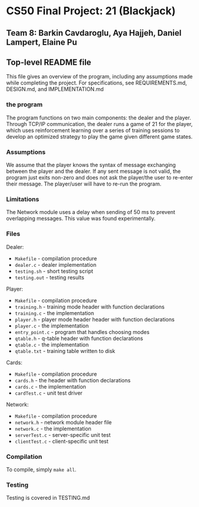 # CS50 Final Project: 21 (Blackjack)
## Team 8: Barkin Cavdaroglu, Aya Hajjeh, Daniel Lampert, Elaine Pu
 
## Top-level README file
This file gives an overview of the program, including any assumptions made while completing the project. For specifications, see REQUIREMENTS.md, DESIGN.md, and IMPLEMENTATION.md
 
### the program
The program functions on two main components: the dealer and the player. Through TCP/IP communication, the dealer runs a game of 21 for the player, which uses reinforcement learning over a series of training sessions to develop an optimized strategy to play the game given different game states.
 
### Assumptions
We assume that the player knows the syntax of message exchanging between the player and the dealer. If any sent message is not valid, the program just exits non-zero and does not ask the player/the user to re-enter their message. The player/user will have to re-run the program.
 
### Limitations
The Network module uses a delay when sending of 50 ms to prevent overlapping messages. This value was found experimentally.
 
### Files
Dealer:
* `Makefile` - compilation procedure
* `dealer.c` - dealer implementation
* `testing.sh` - short testing script
* `testing.out` - testing results
 
Player:
* `Makefile` - compilation procedure
* `training.h` - training mode header with function declarations
* `training.c` - the implementation
* `player.h` - player mode header header with function declarations
* `player.c` - the implementation
* `entry_point.c` - program that handles choosing modes
* `qtable.h` - q-table header with function declarations
* `qtable.c` - the implementation
* `qtable.txt` - training table written to disk
 
 
Cards:
* `Makefile` - compilation procedure
* `cards.h` - the header with function declarations
* `cards.c` - the implementation
* `cardTest.c` - unit test driver
 
Network:
 
* `Makefile` - compilation procedure
* `network.h` - network module header file
* `network.c` - the implementation
* `serverTest.c` - server-specific unit test
* `clientTest.c` - client-specific unit test
 
 
### Compilation
 
To compile, simply `make all`.
 
### Testing
Testing is covered in TESTING.md
 


